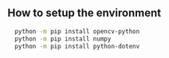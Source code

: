 ## How to setup the environment

```bash
  python -m pip install opencv-python
  python -m pip install numpy
  python -m pip install python-dotenv
```
